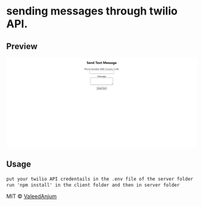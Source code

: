 # sending messages through twilio API.

## Preview

![Demo Preview](https://github.com/ValeedAnjum/twilio/blob/master/client/public/twilio.jpg)

## Usage

```
put your twilio API credentails in the .env file of the server folder
run 'npm install' in the client folder and then in server folder
```

MIT © [ValeedAnjum](https://github.com/ValeedAnjum)
